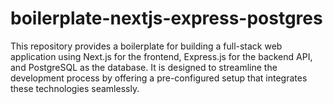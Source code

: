 # boilerplate-nextjs-express-postgres
This repository provides a boilerplate for building a full-stack web application using Next.js for the frontend, Express.js for the backend API, and PostgreSQL as the database. It is designed to streamline the development process by offering a pre-configured setup that integrates these technologies seamlessly.
